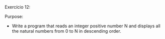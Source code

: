 Exercício 12:

Purpose:

 - Write a program that reads an integer positive number N and displays all the natural numbers from 0 to N in descending order.
